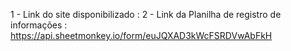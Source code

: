 1 - Link do site disponibilizado :
2 - Link da Planilha de registro de informações : https://api.sheetmonkey.io/form/euJQXAD3kWcFSRDVwAbFkH
